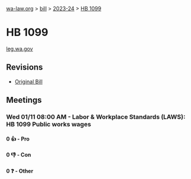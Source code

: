 [wa-law.org](/) > [bill](/bill/) > [2023-24](/bill/2023-24/) > [HB 1099](/bill/2023-24/hb/1099/)

# HB 1099
[leg.wa.gov](https://app.leg.wa.gov/billsummary?BillNumber=1099&Year=2023&Initiative=false)

## Revisions
* [Original Bill](1/)

## Meetings
### Wed 01/11 08:00 AM - Labor & Workplace Standards (LAWS): HB 1099 Public works wages
#### 0 👍 - Pro

#### 0 👎 - Con

#### 0 ❓ - Other
